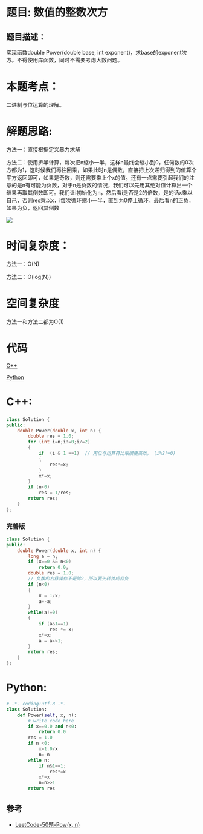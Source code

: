# 题目: 数值的整数次方
## 题目描述：
实现函数double Power(double base, int exponent)，求base的exponent次方。不得使用库函数，同时不需要考虑大数问题。
# 本题考点：
  
  二进制与位运算的理解。
  
# 解题思路:
  方法一：直接根据定义暴力求解
  
  方法二：使用折半计算，每次把n缩小一半，这样n最终会缩小到0，任何数的0次方都为1，这时候我们再往回乘，如果此时n是偶数，直接把上次递归得到的值算个平方返回即可，如果是奇数，则还需要乘上个x的值。还有一点需要引起我们的注意的是n有可能为负数，对于n是负数的情况，我们可以先用其绝对值计算出一个结果再取其倒数即可。我们让i初始化为n，然后看i是否是2的倍数，是的话x乘以自己，否则res乘以x，i每次循环缩小一半，直到为0停止循环。最后看n的正负，如果为负，返回其倒数
  
  ![](https://cuijiahua.com/wp-content/uploads/2017/11/basis_12_1.jpg)
  
# 时间复杂度：

  方法一：O(N)
  
  方法二：O(log(N))
  
# 空间复杂度
  方法一和方法二都为O(1)
  
# 代码

[C++](./Power.cpp)

[Python](./Power.py)

# C++: 
###  
```c++
class Solution {
public:
    double Power(double x, int n) {
        double res = 1.0;
        for (int i=n;i!=0;i/=2)
        {
            if  (i & 1 ==1)  // 用位与运算符比取模更高效， (i%2!=0)
            {
                res*=x;
            }
            x*=x;
        }
        if (n<0)
            res = 1/res;
        return res;
    }
};
```
###   完善版
```c++
class Solution {
public:
    double Power(double x, int n) {
        long a = n;
        if (x==0 && n<0)
            return 0.0;
        double res = 1.0;
        // 负数的右移操作不是除2，所以要先转换成非负
        if (n<0)
        {
            x = 1/x;
            a=-a;
        }
        while(a!=0)
        {
            if (a&1==1)
                res *= x;
            x*=x;
            a = a>>1;
        }
        return res;
    }
};
```
# Python:
```python
# -*- coding:utf-8 -*-
class Solution:
    def Power(self, x, n):
        # write code here
        if x==0.0 and n<0:
            return 0.0
        res = 1.0
        if n <0:
            x=1.0/x
            n=-n
        while n:
            if n&1==1:
                res*=x
            x*=x
            n=n>>1
        return res
```
## 参考
  -  [LeetCode-50题-Pow(x, n)](https://github.com/bryceustc/LeetCode_Note/blob/master/cpp/PowX-N/README.md)
